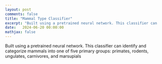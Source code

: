 ```yaml
---
layout: post
comments: false
title: "Mammal Type Classifier"
excerpt: "Built using a pretrained neural network. This classifier can identify and categorize mammals into one of five primary groups: primates, rodents, ungulates, carnivores, and marsupials"
date:   2024-06-20 00:00:00
mathjax: false
---
```


Built using a pretrained neural network. This classifier can identify and categorize mammals into one of five primary groups: primates, rodents, ungulates, carnivores, and marsupials
